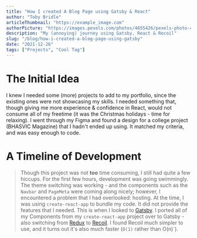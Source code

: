 ```yaml
---
title: "How I created A Blog Page using Gatsby & React"
author: "Toby Bridle"
articleThumbnail: "https://example_image.com"
authorPicture: "https://images.pexels.com/photos/4655426/pexels-photo-4655426.jpeg?cs=srgb&dl=pexels-jacob-pilatoe-4655426.jpg&fm=jpg"
description: "My (annoying) journey using Gatsby, React & Recoil"
slug: "/blog/how-i-created-a-blog-page-using-gatsby"
date: "2021-12-26"
tags: ["Projects", "Cool Tag"]
---
```


# The Initial Idea

I knew I needed some (more) projects to add to my portfolio, since the existing ones were not
showcasing my skills. I needed something that, though giving me more experience & confidence in React,
would not consume all of my freetime (it was the Christmas holidays - time for relaxing). I went through my Figma and found a design
for a college project (BHASVIC Magazine) that I hadn't ended up using. It matched my criteria, and was easy enough to code.

# A Timeline of Development

> Though this project was not **too** time consuming, I still had quite a few hiccups.
> For the first few hours, development was going swimmingly. The theme switching was working - and the components such as the `Navbar` and `PageMeta` were coming along nicely; however, I encountered a problem that I had overlooked: hosting. At the time, I was using `create-react-app` to bundle my code. It did not provide the features that I needed. This is when I looked to [Gatsby](https://www.gatsbyjs.com/). I ported all of my Components from my `create-react-app` project over to Gatsby - also switching from [Redux](https://redux.js.org/) to [Recoil](https://recoiljs.org/). I found Recoil much simpler to use, and it turns out it's also much faster (`O(1)` rather than O(n)`).
